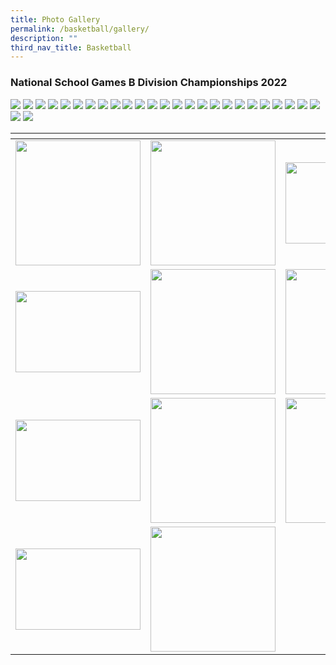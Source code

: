 ```yaml
---
title: Photo Gallery
permalink: /basketball/gallery/
description: ""
third_nav_title: Basketball
---
```

### **National School Games B Division Championships 2022**
![](/images/basketball%201.jpeg)
![](/images/basketball%202.jpeg)
![](/images/basketball%203.jpeg)
![](/images/basketball%204.jpeg)
![](/images/basketball%205.jpeg)
![](/images/basketball%206.jpeg)
![](/images/basketball%207.jpeg)
![](/images/basketball%208.jpeg)
![](/images/basketball%209.jpeg)
![](/images/basketball%2010.jpeg)
![](/images/basketball%2011.jpeg)
![](/images/basketball%2012.jpeg)
![](/images/basketball%2013.jpeg)
![](/images/basketball%2014.jpeg)
![](/images/basketball%2015.jpeg)
![](/images/basketball%2016.jpeg)
![](/images/basketball%2017.jpeg)
![](/images/basketball%2018.jpeg)
![](/images/basketball%2019.jpeg)
![](/images/basketball%2020.jpeg)
![](/images/basketball%2021.jpeg)
![](/images/basketball%2021.jpeg)
![](/images/basketball%2022.jpeg)
![](/images/basketball%2023.jpeg)
![](/images/basketball%2024.jpeg)
![](/images/basketball%2025.jpeg)
![](/images/basketball%2026.jpeg)

<table>
<thead>
  <tr>
    <th style="width:200px"></th>
    <th style="width:200px"></th>
    <th style="width:200px"></th>
		<th style="width:200px"></th>
  </tr>
</thead>
<tbody>
  <tr>
    <td style ="text-align:center"><a href="/images/bowling%201.jpeg"> <img src="/images/bowling%201.jpeg" style="width:200px"></a></td>
    <td style ="text-align:center"><a href="/images/bowling%202.jpeg"> <img src="/images/bowling%202.jpeg" style="width:200px"></a></td>
    <td style ="text-align:center"><a href="/images/bowling%203.jpeg"> <img src="/images/bowling%203.jpeg" style="width:200px; height: 130px"></a></td>
    <td style ="text-align:center"><a href="/images/bowling%204.jpeg"> <img src="/images/bowling%204.jpeg" style="width:200px"></a></td>
  </tr>
   <tr>
    <td style ="text-align:center"><a href="/images/bowling%205.jpeg"> <img src="/images/bowling%205.jpeg" style="width:200px; height: 130px"></a></td>
    <td style ="text-align:center"><a href="/images/bowling%206.jpeg"> <img src="/images/bowling%206.jpeg" style="width:200px"></a></td>
    <td style ="text-align:center"><a href="/images/bowling%207.jpeg"> <img src="/images/bowling%207.jpeg" style="width:200px"></a></td>
    <td style ="text-align:center"><a href="/images/bowling%208.jpeg"> <img src="/images/bowling%208.jpeg" style="width:200px"></a></td>
  </tr>
	<tr>
    <td style ="text-align:center"><a href="/images/bowling%209.jpeg"> <img src="/images/bowling%209.jpeg" style="width:200px; height: 130px"></a></td>
    <td style ="text-align:center"><a href="/images/bowling%2010.png"> <img src="/images/bowling%2010.png" style="width:200px"></a></td>
		<td style ="text-align:center"><a href="/images/bowling%2011.png"> <img src="/images/bowling%2011.png" style="width:200px"></a></td>
		<td style ="text-align:center"><a href="/images/bowling%2012.jpeg"> <img src="/images/bowling%2012.jpeg" style="width:200px"></a></td>
	</tr>
	<tr>
    <td style ="text-align:center"><a href="/images/bowling%2013.jpeg"> <img src="/images/bowling%2013.jpeg" style="width:200px; height: 130px"></a></td>
    <td style ="text-align:center"><a href="/images/bowling%2014.jpeg"> <img src="/images/bowling%2014.jpeg" style="width:200px"></a></td>
	</tr>
</tbody>
</table>